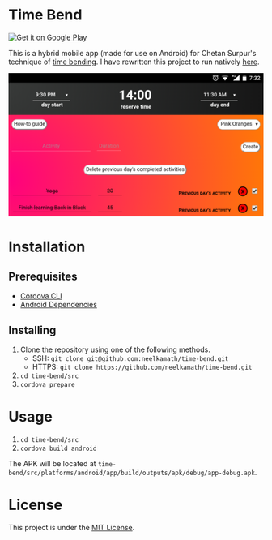 # Time Bend

<a href="https://play.google.com/store/apps/details?id=neelkamath.timebend">
    <img alt="Get it on Google Play" width="185" src="https://play.google.com/intl/en_us/badges/images/generic/en-play-badge.png" />
</a>

This is a hybrid mobile app (made for use on Android) for Chetan Surpur's technique of [time bending](https://www.google.com/url?sa=t&rct=j&q=&esrc=s&source=web&cd=1&cad=rja&uact=8&ved=2ahUKEwi8m7ONzrPfAhXYa94KHaukBw0QFjAAegQICRAB&url=http%3A%2F%2Fchetansurpur.com%2Fblog%2F2012%2F10%2Ftime-bending.html&usg=AOvVaw2584-fWlB1HTkSybKr876d). I have rewritten this project to run natively [here](https://github.com/neelkamath/time-bend-android).

![Screenshot](screenshot.png)

# Installation

## Prerequisites

- [Cordova CLI](https://cordova.apache.org/docs/en/latest/guide/cli/index.html#installing-the-cordova-cli)
- [Android Dependencies](https://cordova.apache.org/docs/en/latest/guide/platforms/android/index.html#installing-the-requirements)

## Installing

1. Clone the repository using one of the following methods.
    - SSH: `git clone git@github.com:neelkamath/time-bend.git`
    - HTTPS: `git clone https://github.com/neelkamath/time-bend.git`
1. `cd time-bend/src`
1. `cordova prepare`

# Usage

1. `cd time-bend/src`
1. `cordova build android`

The APK will be located at `time-bend/src/platforms/android/app/build/outputs/apk/debug/app-debug.apk`.

# License

This project is under the [MIT License](LICENSE).
